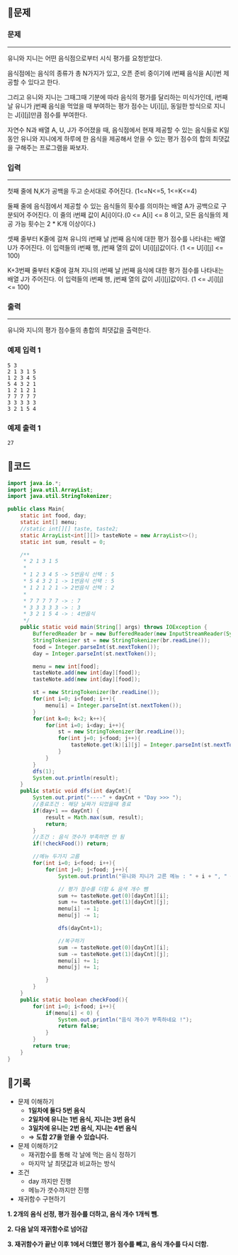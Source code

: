 ## 📍문제

### **문제**

---

유니와 지니는 어떤 음식점으로부터 시식 평가를 요청받았다.

음식점에는 음식의 종류가 총 N가지가 있고, 오픈 준비 중이기에 i번째 음식을 A[i]번 제공할 수 있다고 한다.

그리고 유니와 지니는 그때그때 기분에 따라 음식의 평가를 달리하는 미식가인데, i번째 날 유니가 j번째 음식을 먹었을 때 부여하는 평가 점수는 U[i][j], 동일한 방식으로 지니는 J[i][j]만큼 점수를 부여한다.

자연수 N과 배열 A, U, J가 주어졌을 때, 음식점에서 현재 제공할 수 있는 음식들로 K일 동안 유니와 지니에게 하루에 한 음식을 제공해서 얻을 수 있는 평가 점수의 합의 최댓값을 구해주는 프로그램을 짜보자.

### **입력**

---

첫째 줄에 N,K가 공백을 두고 순서대로 주어진다. (1<=N<=5, 1<=K<=4)

둘째 줄에 음식점에서 제공할 수 있는 음식들의 횟수를 의미하는 배열 A가 공백으로 구분되어 주어진다. 이 줄의 i번째 값이 A[i]이다.(0 <= A[i] <= 8 이고, 모든 음식들의 제공 가능 횟수는 2 * K개 이상이다.)

셋째 줄부터 K줄에 걸쳐 유니의 i번째 날 j번째 음식에 대한 평가 점수를 나타내는 배열 U가 주어진다. 이 입력들의 i번째 행, j번째 열의 값이 U[i][j]값이다. (1 <= U[i][j] <= 100)

K+3번째 줄부터 K줄에 걸쳐 지니의 i번째 날 j번째 음식에 대한 평가 점수를 나타내는 배열 J가 주어진다. 이 입력들의 i번째 행, j번째 열의 값이 J[i][j]값이다. (1 <= J[i][j] <= 100)

### **출력**

---

유니와 지니의 평가 점수들의 총합의 최댓값을 출력한다.

### **예제 입력 1**

```
5 3
2 1 3 1 5
1 2 3 4 5
5 4 3 2 1
1 2 1 2 1
7 7 7 7 7
3 3 3 3 3
3 2 1 5 4
```

### **예제 출력 1**

```
27
```

## 📍코드

```java
import java.io.*;
import java.util.ArrayList;
import java.util.StringTokenizer;

public class Main{
    static int food, day;
    static int[] menu;
    //static int[][] taste, taste2;
    static ArrayList<int[][]> tasteNote = new ArrayList<>();
    static int sum, result = 0;

    /**
     * 2 1 3 1 5
     *
     * 1 2 3 4 5 -> 5번음식 선택 : 5
     * 5 4 3 2 1 -> 1번음식 선택 : 5
     * 1 2 1 2 1 -> 2번음식 선택 : 2
     *
     * 7 7 7 7 7 -> : 7
     * 3 3 3 3 3 -> : 3
     * 3 2 1 5 4 -> : 4번음식
     */
    public static void main(String[] args) throws IOException {
        BufferedReader br = new BufferedReader(new InputStreamReader(System.in));
        StringTokenizer st = new StringTokenizer(br.readLine());
        food = Integer.parseInt(st.nextToken());
        day = Integer.parseInt(st.nextToken());

        menu = new int[food];
        tasteNote.add(new int[day][food]);
        tasteNote.add(new int[day][food]);

        st = new StringTokenizer(br.readLine());
        for(int i=0; i<food; i++){
            menu[i] = Integer.parseInt(st.nextToken());
        }
        for(int k=0; k<2; k++){
            for(int i=0; i<day; i++){
                st = new StringTokenizer(br.readLine());
                for(int j=0; j<food; j++){
                    tasteNote.get(k)[i][j] = Integer.parseInt(st.nextToken());
                }
            }
        }
        dfs(1);
        System.out.println(result);
    }
    public static void dfs(int dayCnt){
        System.out.print("----" + dayCnt + "Day >>> ");
        //종료조건 : 해당 날짜가 되었을때 종료
        if(day+1 == dayCnt) {
            result = Math.max(sum, result);
            return;
        }
        //조건 : 음식 갯수가 부족하면 안 됨
        if(!checkFood()) return;

        //메뉴 두가지 고름
        for(int i=0; i<food; i++){
            for(int j=0; j<food; j++){
                System.out.println("유니와 지니가 고른 메뉴 : " + i + ", " + j);

                // 평가 점수를 더함 & 음색 개수 뺌
                sum += tasteNote.get(0)[dayCnt][i];
                sum += tasteNote.get(1)[dayCnt][j];
                menu[i] -= 1;
                menu[j] -= 1;

                dfs(dayCnt+1);

                //복구하기
                sum -= tasteNote.get(0)[dayCnt][i];
                sum -= tasteNote.get(1)[dayCnt][j];
                menu[i] += 1;
                menu[j] += 1;

            }
        }
    }
    public static boolean checkFood(){
        for(int i=0; i<food; i++){
            if(menu[i] < 0) {
                System.out.println("음식 개수가 부족하네요 !");
                return false;
            }
        }
        return true;
    }
}
```

## 📍기록

- 문제 이해하기
    - **1일차에 둘다 5번 음식**
    - **2일차에 유니는 1번 음식, 지니는 3번 음식**
    - **3일차에 유니는 2번 음식, 지니는 4번 음식**
    - ⇒ **도합 27을 얻을 수 있습니다.**
- 문제 이해하기2
    - 재귀함수를 통해 각 날에 먹는 음식 정하기
    - 마지막 날 최댓값과 비교하는 방식
- 조건
    - day 까지만 진행
    - 메뉴가 갯수까지만 진행
- 재귀함수 구현하기

**1. 2개의 음식 선정, 평가 점수를 더하고, 음식 개수 1개씩 뺌.**

**2. 다음 날의 재귀함수로 넘어감**

**3. 재귀함수가 끝난 이후 1에서 더했던 평가 점수를 빼고, 음식 개수를 다시 더함.**
